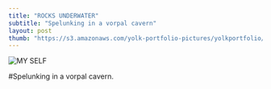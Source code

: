 ```yaml
---
title: "ROCKS UNDERWATER"
subtitle: "Spelunking in a vorpal cavern"
layout: post
thumb: "https://s3.amazonaws.com/yolk-portfolio-pictures/yolkportfolio/ROCKSUNDERWATER-small.jpg"
---
```



![MY SELF](https://s3.amazonaws.com/yolk-portfolio-pictures/yolkportfolio/ROCKSUNDERWATER-small.jpg)

#Spelunking in a vorpal cavern.
